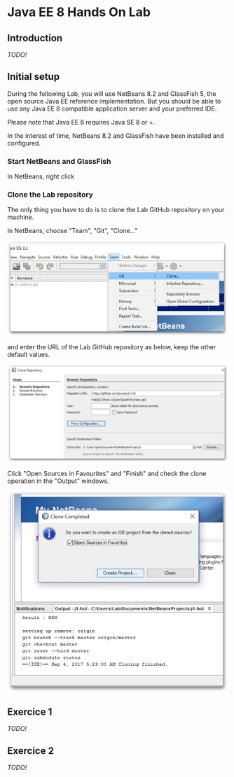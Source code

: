 # Java EE 8 Hands On Lab


## Introduction

*TODO!* 

## Initial setup

During the following Lab, you will use NetBeans 8.2 and GlassFish 5, the open source Java EE reference implementation. But you should be able to use any Java EE 8 compatible application server and your preferred IDE.

Please note that Java EE 8 requires Java SE 8 or +.

In the interest of time, NetBeans 8.2 and GlassFish have been installed and configured.


### Start NetBeans and GlassFish

In NetBeans, right click 

### Clone the Lab repository

The only thing you have to do is to clone the Lab GitHub repository on your machine.

In NetBeans, choose "Team", "Git", "Clone..." 

!["Team", "Git", "Clone..."](pic/pic0-2.jpg)

and enter the URL of the Lab GitHub repository as below, keep the other default values.

!["Team", "Git", "Clone..."](pic/pic0-3.jpg)

Click "Open Sources in Favourites" and "Finish" and check the clone operation in the "Output" windows.

![ "Open Sources in Favourites"](pic/pic0-4.jpg)

## Exercice 1

*TODO!* 

## Exercice 2

*TODO!* 






